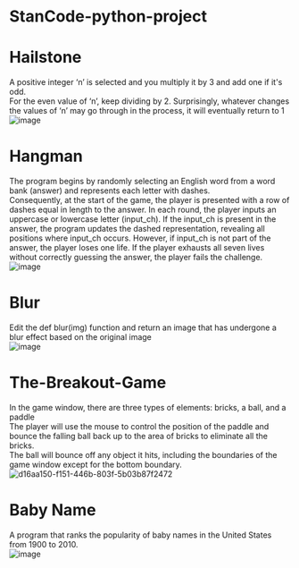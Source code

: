 # StanCode-python-project
# **Hailstone**<br>
A positive integer ‘n’ is selected and you multiply it by 3 and add one if it's odd.<br>
For the even value of ‘n’, keep dividing by 2. Surprisingly, whatever changes the values
of ‘n’ may go through in the process, it will eventually return to 1<br>
![image](https://github.com/karenlin07/StanCode-python-project-/assets/145916628/d53a1b21-f067-4042-86d0-ee2a7fd1c97e)<br>
# **Hangman**<br>
The program begins by randomly selecting an English word from a word bank (answer) and represents each letter with dashes.<br> 
Consequently, at the start of the game, the player is presented with a row of dashes equal in length to the answer. In each round, the player inputs an uppercase or lowercase letter (input_ch). If the input_ch is present in the answer, the program updates the dashed representation, revealing all positions where input_ch occurs. However, if input_ch is not part of the answer, the player loses one life. If the player exhausts all seven lives without correctly guessing the answer, the player fails the challenge.<br>
![image](https://github.com/karenlin07/StanCode-python-project-/assets/145916628/31e9c7d1-ceaa-41e1-b91b-f9cf3dc83191)<br>
# **Blur**<br>
Edit the def blur(img) function and return an image that has undergone a blur effect based on the original image <br>
![image](https://github.com/karenlin07/StanCode-python-project-/assets/145916628/f6f8d8ea-a7d1-437a-bf98-95cae7fff71b)<br>
# **The-Breakout-Game**<br>
In the game window, there are three types of elements: bricks, a ball, and a paddle<br>
The player will use the mouse to control the position of the paddle and bounce the falling ball back up to the area of bricks to eliminate all the bricks.<br>
The ball will bounce off any object it hits, including the boundaries of the game window except for the bottom boundary.<br>
![d16aa150-f151-446b-803f-5b03b87f2472](https://github.com/karenlin07/StanCode-python-project-/assets/145916628/e0dadfbd-c0ba-45a8-9ce0-8c06df7f7b20)<br>
# **Baby Name** <br>
A program that ranks the popularity of baby names in the United States from 1900 to 2010. <br>
![image](https://github.com/karenlin07/StanCode-python-project-/assets/145916628/0b422332-5ea1-45c6-a8c5-d07754d874d2)

